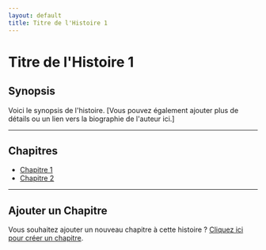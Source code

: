 ```yaml
---
layout: default
title: Titre de l'Histoire 1
---
```


# Titre de l'Histoire 1

## Synopsis

Voici le synopsis de l'histoire. [Vous pouvez également ajouter plus de détails ou un lien vers la biographie de l'auteur ici.]

---

## Chapitres

- [Chapitre 1](chapter-1.md)
- [Chapitre 2](chapter-2.md)

---

## Ajouter un Chapitre

Vous souhaitez ajouter un nouveau chapitre à cette histoire ? [Cliquez ici pour créer un chapitre](create-chapter.md).

